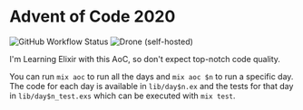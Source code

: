 # Advent of Code 2020
![GitHub Workflow Status](https://img.shields.io/github/workflow/status/NULLx76/aoc2020/Elixir%20CI?logo=github&style=for-the-badge) ![Drone (self-hosted)](https://img.shields.io/drone/build/0x76/aoc2020?logo=drone&server=https%3A%2F%2Fdrone.xirion.net&style=for-the-badge)

I'm Learning Elixir with this AoC, so don't expect top-notch code quality.

You can run `mix aoc` to run all the days and `mix aoc $n` to run a specific day. The code for each day is available in `lib/day$n.ex` and the tests for that day in `lib/day$n_test.exs` which can be executed with `mix test`.
